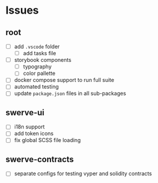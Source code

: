 # Issues

## root

- [ ] add `.vscode` folder
  - [ ] add tasks file
- [ ] storybook components
  - [ ] typography
  - [ ] color pallette
- [ ] docker compose support to run full suite
- [ ] automated testing
- [ ] update `package.json` files in all sub-packages

## swerve-ui

- [ ] i18n support
- [ ] add token icons
- [ ] fix global SCSS file loading

## swerve-contracts

- [ ] separate configs for testing vyper and solidity contracts